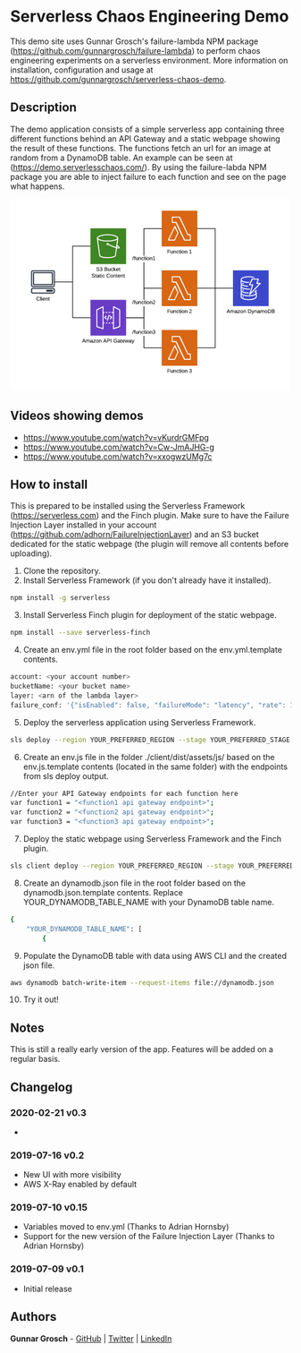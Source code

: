 # Serverless Chaos Engineering Demo

This demo site uses Gunnar Grosch's failure-lambda NPM package (https://github.com/gunnargrosch/failure-lambda) to perform chaos engineering experiments on a serverless environment. More information on installation, configuration and usage at https://github.com/gunnargrosch/serverless-chaos-demo.

## Description

The demo application consists of a simple serverless app containing three different functions behind an API Gateway and a static webpage showing the result of these functions. The functions fetch an url for an image at random from a DynamoDB table. An example can be seen at (https://demo.serverlesschaos.com/). By using the failure-labda NPM package you are able to inject failure to each function and see on the page what happens.

![Serverless Chaos Demo Architecture](client/dist/images/serverless-chaos-demo-architecture.png?raw=true "Serverless Chaos Demo Architecture")

## Videos showing demos

* https://www.youtube.com/watch?v=vKurdrGMFpg
* https://www.youtube.com/watch?v=Cw-JmAJHG-g
* https://www.youtube.com/watch?v=xxogwzUMg7c

## How to install

This is prepared to be installed using the Serverless Framework (https://serverless.com) and the Finch plugin. Make sure to have the Failure Injection Layer installed in your account (https://github.com/adhorn/FailureInjectionLayer) and an S3 bucket dedicated for the static webpage (the plugin will remove all contents before uploading).

1. Clone the repository.
2. Install Serverless Framework (if you don't already have it installed).
```bash
npm install -g serverless
```
3. Install Serverless Finch plugin for deployment of the static webpage.
```bash
npm install --save serverless-finch
```
4. Create an env.yml file in the root folder based on the env.yml.template contents.
```bash
account: <your account number>
bucketName: <your bucket name>
layer: <arn of the lambda layer>
failure_conf: '{"isEnabled": false, "failureMode": "latency", "rate": 1, "minLatency": 100, "maxLatency": 400, "exceptionMsg": "Exception message!", "statusCode": 404, "diskSpace": 100, "blacklist": ["s3.*.amazonaws.com", "dynamodb.*.amazonaws.com"]}'
```
5. Deploy the serverless application using Serverless Framework.
```bash
sls deploy --region YOUR_PREFERRED_REGION --stage YOUR_PREFERRED_STAGE
```
6. Create an env.js file in the folder ./client/dist/assets/js/ based on the env.js.template contents (located in the same folder) with the endpoints from sls deploy output.
```bash
//Enter your API Gateway endpoints for each function here
var function1 = "<function1 api gateway endpoint>";
var function2 = "<function2 api gateway endpoint>";
var function3 = "<function3 api gateway endpoint>";
```
7. Deploy the static webpage using Serverless Framework and the Finch plugin.
```bash
sls client deploy --region YOUR_PREFERRED_REGION --stage YOUR_PREFERRED_STAGE
```
8. Create an dynamodb.json file in the root folder based on the dynamodb.json.template contents. Replace YOUR_DYNAMODB_TABLE_NAME with your DynamoDB table name.
```bash
{
    "YOUR_DYNAMODB_TABLE_NAME": [
        {
```
9. Populate the DynamoDB table with data using AWS CLI and the created json file.
```bash
aws dynamodb batch-write-item --request-items file://dynamodb.json
```
10. Try it out!

## Notes

This is still a really early version of the app. Features will be added on a regular basis.

## Changelog

### 2020-02-21 v0.3

* 

### 2019-07-16 v0.2

* New UI with more visibility
* AWS X-Ray enabled by default

### 2019-07-10 v0.15

* Variables moved to env.yml (Thanks to Adrian Hornsby)
* Support for the new version of the Failure Injection Layer (Thanks to Adrian Hornsby)

### 2019-07-09 v0.1

* Initial release

## Authors

**Gunnar Grosch** - [GitHub](https://github.com/gunnargrosch) | [Twitter](https://twitter.com/gunnargrosch) | [LinkedIn](https://www.linkedin.com/in/gunnargrosch/)
